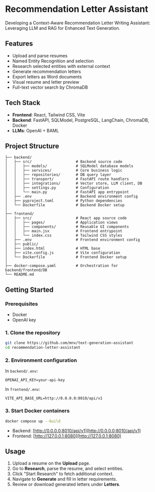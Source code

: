 # Recommendation Letter Assistant

Developing a Context-Aware Recommendation Letter Writing Assistant: Leveraging LLM and RAG for Enhanced Text Generation.

## Features

- Upload and parse resumes
- Named Entity Recognition and selection
- Research selected entities with external context
- Generate recommendation letters
- Export letters as Word documents
- Visual resume and letter preview
- Full-text vector search by ChromaDB

## Tech Stack

- **Frontend**: React, Tailwind CSS, Vite
- **Backend**: FastAPI, SQLModel, PostgreSQL, LangChain, ChromaDB, Docker
- **LLMs**: OpenAI + BAML

## Project Structure

```
├── backend/
│   ├── src/                    # Backend source code
│   │   ├── models/             # SQLModel database models
│   │   ├── services/           # Core business logic
│   │   ├── repositories/       # DB query layer
│   │   ├── transport/          # FastAPI route handlers
│   │   ├── integrations/       # Vector store, LLM client, DB
│   │   ├── settings.py         # Configuration
│   │   └── main.py             # FastAPI app entrypoint
│   ├── .env                    # Backend environment config
│   ├── pyproject.toml          # Python dependencies
│   └── Dockerfile              # Backend Docker setup
│
├── frontend/
│   ├── src/                    # React app source code
│   │   ├── pages/              # Application views
│   │   ├── components/         # Reusable UI components
│   │   ├── main.jsx            # Frontend entrypoint
│   │   └── index.css           # Tailwind CSS styles
│   ├── .env                    # Frontend environment config
│   ├── public/
│   ├── index.html              # HTML base
│   ├── vite.config.js          # Vite configuration
│   └── Dockerfile              # Frontend Docker setup
│
├── docker-compose.yaml         # Orchestration for backend/frontend/DB
└── README.md
```

## Getting Started

### Prerequisites

- Docker
- OpenAI key

### 1. Clone the repository

```bash
git clone https://github.com/mnv/text-generation-assistant
cd recommendation-letter-assistant
```

### 2. Environment configuration

In `backend/.env`:

```
OPENAI_API_KEY=your-api-key
```

In `frontend/.env`:

```
VITE_API_BASE_URL=http://0.0.0.0:8010/api/v1
```

### 3. Start Docker containers

```bash
docker compose up --build
```

- Backend: [http://0.0.0.0:8010/api/v1](http://0.0.0.0:8010/api/v1)
- Frontend: [http://127.0.0.1:8080](http://127.0.0.1:8080)

## Usage

1. Upload a resume on the **Upload** page.
2. Go to **Research**, parse the resume, and select entities.
3. Click "Start Research" to fetch additional context.
4. Navigate to **Generate** and fill in letter requirements.
5. Review or download generated letters under **Letters**.
